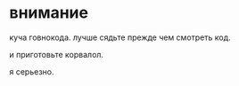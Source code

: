 ﻿# внимание

куча говнокода. лучше сядьте прежде чем смотреть код.

и приготовьте корвалол.

я серьезно.